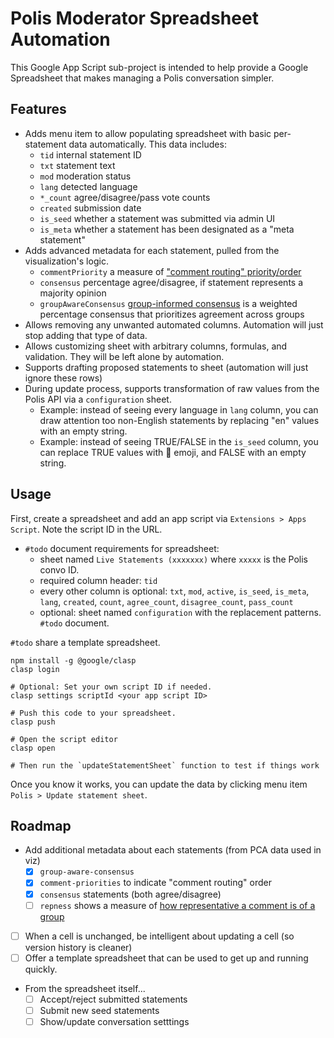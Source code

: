 # Polis Moderator Spreadsheet Automation

This Google App Script sub-project is intended to help provide a Google
Spreadsheet that makes managing a Polis conversation simpler.

## Features
- Adds menu item to allow populating spreadsheet with basic per-statement data
  automatically. This data includes:
    - `tid` internal statement ID
    - `txt` statement text
    - `mod` moderation status
    - `lang` detected language
    - `*_count` agree/disagree/pass vote counts
    - `created` submission date
    - `is_seed` whether a statement was submitted via admin UI
    - `is_meta` whether a statement has been designated as a "meta statement"
- Adds advanced metadata for each statement, pulled from the visualization's logic.
    - `commentPriority` a measure of ["comment routing" priority/order](https://compdemocracy.org/comment-routing/)
    - `consensus` percentage agree/disagree, if statement represents a majority opinion
    - `groupAwareConsensus` [group-informed consensus](https://compdemocracy.org/group-informed-consensus/) is a weighted percentage consensus that prioritizes agreement across groups
- Allows removing any unwanted automated columns. Automation will just stop
  adding that type of data.
- Allows customizing sheet with arbitrary columns, formulas, and validation.
  They will be left alone by automation.
- Supports drafting proposed statements to sheet (automation will just ignore
  these rows)
- During update process, supports transformation of raw values from the Polis
  API via a `configuration` sheet.
    - Example: instead of seeing every language in `lang` column, you can draw
      attention too non-English statements by replacing "en" values with an
      empty string.
    - Example: instead of seeing TRUE/FALSE in the `is_seed` column, you can
      replace TRUE values with :seedling: emoji, and FALSE with an empty
      string.

## Usage

First, create a spreadsheet and add an app script via `Extensions > Apps
Script`. Note the script ID in the URL.

- `#todo` document requirements for spreadsheet:
    - sheet named `Live Statements (xxxxxxx)` where `xxxxx` is the Polis convo ID.
    - required column header: `tid`
    - every other column is optional: `txt`, `mod`, `active`, `is_seed`, `is_meta`,
      `lang`, `created`, `count`, `agree_count`, `disagree_count`, `pass_count`
    - optional: sheet named `configuration` with the replacement patterns. `#todo` document.

`#todo` share a template spreadsheet.

```
npm install -g @google/clasp
clasp login

# Optional: Set your own script ID if needed.
clasp settings scriptId <your app script ID>

# Push this code to your spreadsheet.
clasp push

# Open the script editor
clasp open

# Then run the `updateStatementSheet` function to test if things work
```

Once you know it works, you can update the data by clicking menu item `Polis >
Update statement sheet`.

## Roadmap
- Add additional metadata about each statements (from PCA data used in viz)
    - [x] `group-aware-consensus`
    - [x] `comment-priorities` to indicate "comment routing" order
    - [x] `consensus` statements (both agree/disagree)
    - [ ] `repness` shows a measure of [how representative a comment is of a group](https://compdemocracy.org/Representative-Comments/)
- [ ] When a cell is unchanged, be intelligent about updating a cell (so version history is cleaner)
- [ ] Offer a template spreadsheet that can be used to get up and running quickly.
- From the spreadsheet itself...
    - [ ] Accept/reject submitted statements
    - [ ] Submit new seed statements
    - [ ] Show/update conversation setttings

